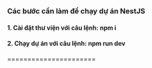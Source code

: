 ### Các bước cần làm để chạy dự án NestJS

#### 1. Cài đặt thư viện với câu lệnh: npm i

#### 2. Chạy dự án với câu lệnh: npm run dev

======================
